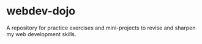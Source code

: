 # webdev-dojo
A repository for practice exercises and mini-projects to revise and sharpen my web development skills.
